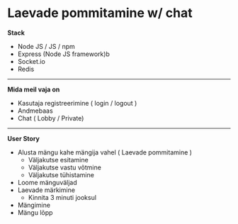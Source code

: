 # Laevade pommitamine w/ chat

**Stack**
- Node JS / JS / npm
- Express (Node JS framework)b
- Socket.io
- Redis

--------------------------------

**Mida meil vaja on**
- Kasutaja registreerimine ( login / logout )
- Andmebaas
- Chat ( Lobby / Private)

________________________________

**User Story**

- Alusta mängu kahe mängija vahel ( Laevade pommitamine )
    - Väljakutse esitamine
    - Väljakutse vastu võtmine
    - Väljakutse tühistamine
- Loome mänguväljad
- Laevade märkimine
    - Kinnita 3 minuti jooksul
- Mängimine
- Mängu lõpp

